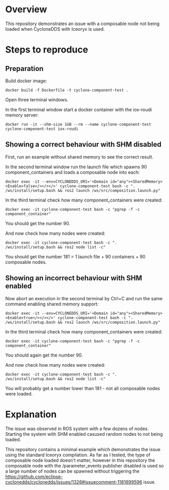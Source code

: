 

# Overview

This repository demonstrates an issue with a composable node not being loaded when CycloneDDS with Iceoryx is used.

# Steps to reproduce

## Preparation

Build docker image:

```
docker build -f Dockerfile -t cyclone-component-test .
```

Open three terminal windows.

In the first terminal window start a docker container with the iox-roudi memory server:

```
docker run -it --shm-size 1GB --rm --name cyclone-component-test cyclone-component-test iox-roudi
```

## Showing a correct behaviour with SHM disabled

First, run an example without shared memory to see the correct result.

In the second terminal window run the launch file which spawns 90 component_containers and loads a composable node into each:

```
docker exec -it --env=CYCLONEDDS_URI='<Domain id="any"><SharedMemory><Enable>false</></></>' cyclone-component-test bash -c ". /ws/install/setup.bash && ros2 launch /ws/src/composition.launch.py"
```

In the third terminal check how many component_containers were created:

```
docker exec -it cyclone-component-test bash -c "pgrep -f -c component_container"
```

You should get the number 90.

And now check how many nodes were created:

```
docker exec -it cyclone-component-test bash -c ". /ws/install/setup.bash && ros2 node list -c"
```

You should get the number 181 = 1 launch file + 90 containers + 90 composable nodes.


## Showing an incorrect behaviour with SHM enabled

Now abort an execution in the second terminal by Ctrl+C and run the same command enabling shared memory support:

```
docker exec -it --env=CYCLONEDDS_URI='<Domain id="any"><SharedMemory><Enable>true</></></>' cyclone-component-test bash -c ". /ws/install/setup.bash && ros2 launch /ws/src/composition.launch.py"
```

In the third terminal check how many component_containers were created:

```
docker exec -it cyclone-component-test bash -c "pgrep -f -c component_container"
```

You should again get the number 90.

And now check how many nodes were created:

```
docker exec -it cyclone-component-test bash -c ". /ws/install/setup.bash && ros2 node list -c"
```

You will probably get a number lower than 181 - not all composable nodes were loaded.

# Explanation

The issue was observed in ROS system with a few dozens of nodes. Starting the system with SHM enabled casused random nodes to not being loaded.

This repository contains a minimal example which demonstrates the issue using the standard Iceoryx compilation. As far as I tested, the type of composable node loaded doesn't matter, however in this repository the composable node with the /parameter_events publisher disabled is used so a large number of nodes can be spawned without triggering the https://github.com/eclipse-cyclonedds/cyclonedds/issues/1326#issuecomment-1181699596 issue.
